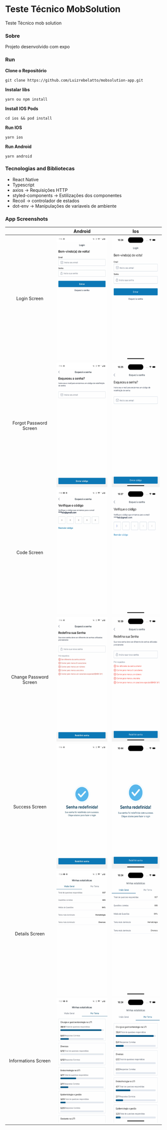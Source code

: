 # Teste Técnico MobSolution

Teste Técnico mob solution

### Sobre

Projeto desenvolvido com expo

### Run

**Clone o Repositório**

```
git clone https://github.com/Luizrebelatto/mobsolution-app.git
```

**Instalar libs**

```
yarn ou npm install
```

**Install IOS Pods**

```
cd ios && pod install
```

**Run IOS**

```
yarn ios
```

**Run Android**

```
yarn android
```

### Tecnologias and Bibliotecas

- React Native
- Typescript
- axios -> Requisições HTTP
- styled-components -> Estilizações dos componentes
- Recoil -> controlador de estados
- dot-env -> Manipulações de variaveis de ambiente

### App Screenshots

|                |              Android               |              Ios                   |
| :------------: | :----------------------------------------: | :---------------------------------------: |
| Login Screen   | <img src="https://github.com/Luizrebelatto/mobsolution-app/blob/master/src/assets/doc/android/login.jpeg" width="210" height="400">  | <img src="https://github.com/Luizrebelatto/mobsolution-app/blob/master/src/assets/doc/ios/login.png" width="210" height="400"> | 
| Forgot Password Screen   | <img src="https://github.com/Luizrebelatto/mobsolution-app/blob/master/src/assets/doc/android/forgotPassword.jpeg" width="210" height="400">  | <img src="https://github.com/Luizrebelatto/mobsolution-app/blob/master/src/assets/doc/ios/forgotPassword.png" width="210" height="400"> |
| Code Screen   | <img src="https://github.com/Luizrebelatto/mobsolution-app/blob/master/src/assets/doc/android/checkCode.jpeg" width="210" height="400">  | <img src="https://github.com/Luizrebelatto/mobsolution-app/blob/master/src/assets/doc/ios/checkCode.png" width="210" height="400"> |
| Change Password  Screen   | <img src="https://github.com/Luizrebelatto/mobsolution-app/blob/master/src/assets/doc/android/changePassword.jpeg" width="210" height="400">  | <img src="https://github.com/Luizrebelatto/mobsolution-app/blob/master/src/assets/doc/ios/changePassword.png" width="210" height="400"> |
| Success Screen   | <img src="https://github.com/Luizrebelatto/mobsolution-app/blob/master/src/assets/doc/android/success.jpeg" width="210" height="400">  | <img src="https://github.com/Luizrebelatto/mobsolution-app/blob/master/src/assets/doc/ios/success.png" width="210" height="400"> |
| Details Screen   | <img src="https://github.com/Luizrebelatto/mobsolution-app/blob/master/src/assets/doc/android/details.jpeg" width="210" height="400">  | <img src="https://github.com/Luizrebelatto/mobsolution-app/blob/master/src/assets/doc/ios/details.png" width="210" height="400"> |
| Informations Screen   | <img src="https://github.com/Luizrebelatto/mobsolution-app/blob/master/src/assets/doc/android/information.jpeg" width="210" height="400">  | <img src="https://github.com/Luizrebelatto/mobsolution-app/blob/master/src/assets/doc/ios/information.png" width="210" height="400"> |
